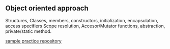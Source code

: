 ## Object oriented approach

Structures, Classes, members, constructors, initialization, encapsulation, access specifiers
Scope resolution, Accesor/Mutator functions, abstraction, private/static method.

[sample practice repository](https://github.com/sidharth2189/CPP/tree/master/Advanced_OOP)
